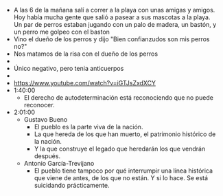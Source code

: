 - A las 6 de la mañana salí a correr a la playa con unas amigas y amigos. Hoy había mucha gente que salió a pasear a sus mascotas a la playa. Un par de perros estaban jugando con un palo de madera, un bastón, y un perro me golpeo con el baston
- Vino el dueño de los perros y dijo "Bien confianzudos son mis perros no?"
- Nos matamos de la risa con el dueño de los perros
-
- Único negativo, pero tenia anticuerpos
-
- https://www.youtube.com/watch?v=iGTJsZxdXCY
- 1:40:00
	- El derecho de autodeterminación está reconociendo que no puede reconocer.
- 2:01:00
	- Gustavo Bueno
		- El pueblo es la parte viva de la nación.
		- La que hereda de los que han muerto, el patrimonio histórico de la nación.
		- Y la que construye el legado que heredarán los que vendrán después.
	- Antonio García-Trevijano
		- El pueblo tiene tampoco por qué interrumpir una línea histórica que viene de antes, de los que no están. Y si lo hace. Se está suicidando prácticamente.